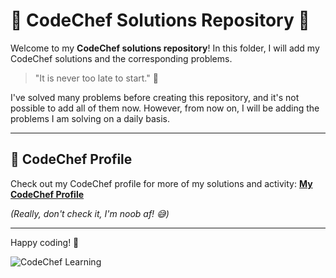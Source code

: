 # 🌟 CodeChef Solutions Repository 🌟

Welcome to my **CodeChef solutions repository**! In this folder, I will add my CodeChef solutions and the corresponding problems. 

> "It is never too late to start." 💪

I've solved many problems before creating this repository, and it's not possible to add all of them now. However, from now on, I will be adding the problems I am solving on a daily basis.

---

## 📜 CodeChef Profile

Check out my CodeChef profile for more of my solutions and activity:
[**My CodeChef Profile**](https://www.codechef.com/users/shekhardase)

*(Really, don't check it, I'm noob af! 😅)*

---

Happy coding! 🚀

![CodeChef Learning](https://media1.giphy.com/media/Ll22OhMLAlVDb8UQWe/source.gif)
